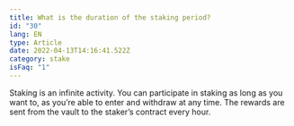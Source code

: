 ```yaml
---
title: What is the duration of the staking period?
id: "30"
lang: EN
type: Article
date: 2022-04-13T14:16:41.522Z
category: stake
isFaq: "1"
---
```

Staking is an infinite activity. You can participate in staking as long as you want to, as you’re able to enter and withdraw at any time. The rewards are sent from the vault to the staker’s contract every hour.